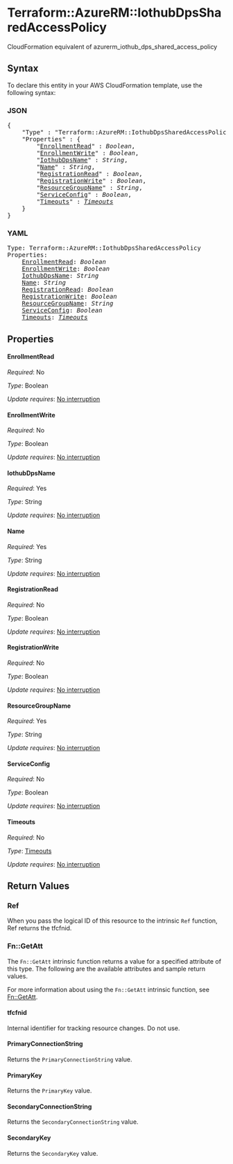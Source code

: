 # Terraform::AzureRM::IothubDpsSharedAccessPolicy

CloudFormation equivalent of azurerm_iothub_dps_shared_access_policy

## Syntax

To declare this entity in your AWS CloudFormation template, use the following syntax:

### JSON

<pre>
{
    "Type" : "Terraform::AzureRM::IothubDpsSharedAccessPolicy",
    "Properties" : {
        "<a href="#enrollmentread" title="EnrollmentRead">EnrollmentRead</a>" : <i>Boolean</i>,
        "<a href="#enrollmentwrite" title="EnrollmentWrite">EnrollmentWrite</a>" : <i>Boolean</i>,
        "<a href="#iothubdpsname" title="IothubDpsName">IothubDpsName</a>" : <i>String</i>,
        "<a href="#name" title="Name">Name</a>" : <i>String</i>,
        "<a href="#registrationread" title="RegistrationRead">RegistrationRead</a>" : <i>Boolean</i>,
        "<a href="#registrationwrite" title="RegistrationWrite">RegistrationWrite</a>" : <i>Boolean</i>,
        "<a href="#resourcegroupname" title="ResourceGroupName">ResourceGroupName</a>" : <i>String</i>,
        "<a href="#serviceconfig" title="ServiceConfig">ServiceConfig</a>" : <i>Boolean</i>,
        "<a href="#timeouts" title="Timeouts">Timeouts</a>" : <i><a href="timeouts.md">Timeouts</a></i>
    }
}
</pre>

### YAML

<pre>
Type: Terraform::AzureRM::IothubDpsSharedAccessPolicy
Properties:
    <a href="#enrollmentread" title="EnrollmentRead">EnrollmentRead</a>: <i>Boolean</i>
    <a href="#enrollmentwrite" title="EnrollmentWrite">EnrollmentWrite</a>: <i>Boolean</i>
    <a href="#iothubdpsname" title="IothubDpsName">IothubDpsName</a>: <i>String</i>
    <a href="#name" title="Name">Name</a>: <i>String</i>
    <a href="#registrationread" title="RegistrationRead">RegistrationRead</a>: <i>Boolean</i>
    <a href="#registrationwrite" title="RegistrationWrite">RegistrationWrite</a>: <i>Boolean</i>
    <a href="#resourcegroupname" title="ResourceGroupName">ResourceGroupName</a>: <i>String</i>
    <a href="#serviceconfig" title="ServiceConfig">ServiceConfig</a>: <i>Boolean</i>
    <a href="#timeouts" title="Timeouts">Timeouts</a>: <i><a href="timeouts.md">Timeouts</a></i>
</pre>

## Properties

#### EnrollmentRead

_Required_: No

_Type_: Boolean

_Update requires_: [No interruption](https://docs.aws.amazon.com/AWSCloudFormation/latest/UserGuide/using-cfn-updating-stacks-update-behaviors.html#update-no-interrupt)

#### EnrollmentWrite

_Required_: No

_Type_: Boolean

_Update requires_: [No interruption](https://docs.aws.amazon.com/AWSCloudFormation/latest/UserGuide/using-cfn-updating-stacks-update-behaviors.html#update-no-interrupt)

#### IothubDpsName

_Required_: Yes

_Type_: String

_Update requires_: [No interruption](https://docs.aws.amazon.com/AWSCloudFormation/latest/UserGuide/using-cfn-updating-stacks-update-behaviors.html#update-no-interrupt)

#### Name

_Required_: Yes

_Type_: String

_Update requires_: [No interruption](https://docs.aws.amazon.com/AWSCloudFormation/latest/UserGuide/using-cfn-updating-stacks-update-behaviors.html#update-no-interrupt)

#### RegistrationRead

_Required_: No

_Type_: Boolean

_Update requires_: [No interruption](https://docs.aws.amazon.com/AWSCloudFormation/latest/UserGuide/using-cfn-updating-stacks-update-behaviors.html#update-no-interrupt)

#### RegistrationWrite

_Required_: No

_Type_: Boolean

_Update requires_: [No interruption](https://docs.aws.amazon.com/AWSCloudFormation/latest/UserGuide/using-cfn-updating-stacks-update-behaviors.html#update-no-interrupt)

#### ResourceGroupName

_Required_: Yes

_Type_: String

_Update requires_: [No interruption](https://docs.aws.amazon.com/AWSCloudFormation/latest/UserGuide/using-cfn-updating-stacks-update-behaviors.html#update-no-interrupt)

#### ServiceConfig

_Required_: No

_Type_: Boolean

_Update requires_: [No interruption](https://docs.aws.amazon.com/AWSCloudFormation/latest/UserGuide/using-cfn-updating-stacks-update-behaviors.html#update-no-interrupt)

#### Timeouts

_Required_: No

_Type_: <a href="timeouts.md">Timeouts</a>

_Update requires_: [No interruption](https://docs.aws.amazon.com/AWSCloudFormation/latest/UserGuide/using-cfn-updating-stacks-update-behaviors.html#update-no-interrupt)

## Return Values

### Ref

When you pass the logical ID of this resource to the intrinsic `Ref` function, Ref returns the tfcfnid.

### Fn::GetAtt

The `Fn::GetAtt` intrinsic function returns a value for a specified attribute of this type. The following are the available attributes and sample return values.

For more information about using the `Fn::GetAtt` intrinsic function, see [Fn::GetAtt](https://docs.aws.amazon.com/AWSCloudFormation/latest/UserGuide/intrinsic-function-reference-getatt.html).

#### tfcfnid

Internal identifier for tracking resource changes. Do not use.

#### PrimaryConnectionString

Returns the <code>PrimaryConnectionString</code> value.

#### PrimaryKey

Returns the <code>PrimaryKey</code> value.

#### SecondaryConnectionString

Returns the <code>SecondaryConnectionString</code> value.

#### SecondaryKey

Returns the <code>SecondaryKey</code> value.


